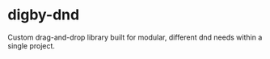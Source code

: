 # digby-dnd
 Custom drag-and-drop library built for modular, different dnd needs within a single project.
